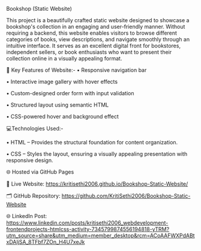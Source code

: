Bookshop (Static Website)

This project is a beautifully crafted static website designed to showcase a bookshop's collection in an engaging and user-friendly manner. Without requiring a backend, this website enables visitors to browse different categories of books, view descriptions, and navigate smoothly through an intuitive interface. It serves as an excellent digital front for bookstores, independent sellers, or book enthusiasts who want to present their collection online in a visually appealing format.

📌 Key Features of Website:-
 • Responsive navigation bar
 
 • Interactive image gallery with hover effects
 
 • Custom-designed order form with input validation
 
 • Structured layout using semantic HTML
 
 • CSS-powered hover and background effect

💻Technologies Used:-

• HTML – Provides the structural foundation for content organization.

• CSS – Styles the layout, ensuring a visually appealing presentation with responsive design.

🌐 Hosted via GitHub Pages



🔗 Live Website: https://kritisethi2006.github.io/Bookshop-Static-Website/

🗂 GitHub Repository: https://github.com/KritiSethi2006/Bookshop-Static-Website

🌐 LinkedIn Post: https://www.linkedin.com/posts/kritisethi2006_webdevelopment-frontendprojects-htmlcss-activity-7345799874556194818-yTRM?utm_source=share&utm_medium=member_desktop&rcm=ACoAAFWXPdABtxDAIjSA_8TFbf7ZOn_H4U7xeJk
